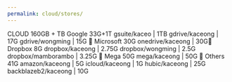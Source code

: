 ```yaml
---
permalink: cloud/stores/
---
```

CLOUD 160GB + TB
Google 33G+1T
gsuite/kaceo | 1TB
gdrive/kaceong | 17G
gdrive/wongming | 15G 
Microsoft 30G
onedrive/kaceong | 30G
Dropbox 8G
dropbox/kaceong | 2.75G
dropbox/wongming | 2.5G
dropbox/mamborambo | 3.25G 
Mega 50G
mega/kaceong | 50G 
Others 41G
amazon/kaceong | 5G
icloud/kaceong | 1G
hubic/kaceong | 25G
backblazeb2/kaceong | 10G
